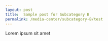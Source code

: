 ```yaml
---
layout: post
title:  Sample post for Subcategory B
permalink: /media-center/subcategory-B/test
---
```

Lorem ipsum sit amet
